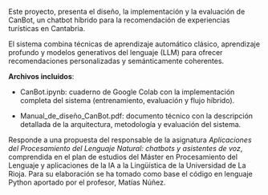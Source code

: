 Este proyecto, presenta el diseño, la implementación y la evaluación de CanBot, un chatbot híbrido para la recomendación de experiencias turísticas en Cantabria.

El sistema combina técnicas de aprendizaje automático clásico, aprendizaje profundo y modelos generativos del lenguaje (LLM) para ofrecer recomendaciones personalizadas y semánticamente coherentes.

**Archivos incluidos**:

- CanBot.ipynb: cuaderno de Google Colab con la implementación completa del sistema (entrenamiento, evaluación y flujo híbrido).

- Manual_de_diseño_CanBot.pdf: documento técnico con la descripción detallada de la arquitectura, metodología y evaluación del sistema.

Responde a una propuesta del responsable de la asignatura *Aplicaciones del Procesamiento del Lenguaje Natural: chatbots y asistentes de voz*, comprendida en el plan de estudios del Máster en Procesamiento del Lenguaje y aplicaciones de la IA a la Lingüística de la Universidad de La Rioja. 
Para su elaboración se ha tomado como base el código en lenguaje Python aportado por el profesor, Matías Núñez.

